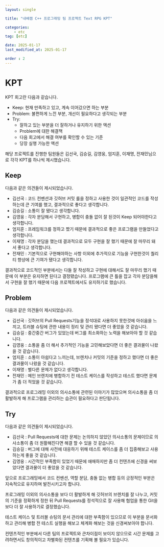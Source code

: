 ```yaml
---
layout: single

title: "내배캠 C++ 프로그래밍 팀 프로젝트 Text RPG KPT"

categories:
    - etc
tag: [etc]

date: 2025-01-17
last_modified_at: 2025-01-17

order : 2
---
```


# KPT

KPT 회고란 다음과 같습니다.

+ Keep: 현재 만족하고 있고, 계속 이어갔으면 하는 부분
+ Problem: 불편하게 느낀 부분, 개선이 필요하다고 생각되는 부분
+ Try:
    - 잘하고 있는 부분을 더 잘하거나 유지하기 위한 액션
    - Problem에 대한 해결책
    - 다음 회고에서 해결 여부를 확인할 수 있는 기준
    - 당장 실행 가능한 액션

해당 프로젝트를 진행한 팀원들은 김선국, 김승길, 김영웅, 엄지훈, 이재명, 전재민님으로 각각 KPT를 하나씩 제시했습니다.

## Keep

다음과 같은 의견들이 제시되었습니다.

+ 김선국 : 코드 컨벤션과 깃허브 커밋 룰을 정하고 사용한 것이 일관적인 코드를 작성하는데 큰 기여를 했고, 결과적으로 좋다고 생각합니다.
+ 김승길 : 소통이 잘 됐다고 생각합니다.
+ 김영웅 : 각자 분담해서 구현하고, 병합이 충돌 없이 잘 된것이 Keep 되어야한다고 생각합니다.
+ 엄지훈 : 프레임워크를 정하고 짰기 때문에 결과적으로 좋은 프로그램을 만들었다고 생각합니다.
+ 이재명 : 각자 분담을 했는데 결과적으로 모두 구현을 잘 했기 때문에 잘 마무리 돼서 좋다고 생각합니다.
+ 전재민 : 기본적으로 구현해야하는 사항 이외에 추가적으로 기능을 구현한것이 퀄리티 향상에 큰 기여가 됐다고 생각합니다.

결과적으로 코드적인 부분에서는 다들 잘 작성하고 구현에 대해서도 잘 마무리 했기 때문에 이 부분은 유지하면 된다고 결정됐습니다.
프로그램에 큰 틀을 잡고 각자 분담을해서 구현을 잘 했기 때문에 다음 프로젝트에서도 유지하기로 했습니다.

## Problem

다음과 같은 의견들이 제시되었습니다.

+ 김선국 : 깃허브의 Pull Requests기능을 정석대로 사용하지 못한것에 아쉬움을 느끼고, 트러블 슈팅에 관한 내용이 정리 및 관리 됐다면 더 좋았을 것 같습니다.
+ 김승길 : 중간중간 버그가 있었는데 버그를 최소화하는 노력을 해보아야 할 것 같습니다.
+ 김영웅 : 소통을 좀 더 해서 추가적인 기능을 고민해보았다면 더 좋은 결과물이 나왔을 것 같습니다.
+ 엄지훈 : 소통이 아쉽다고 느끼는데, 브렌치나 커밋의 기준을 정하고 했다면 더 좋은 결과물이 나왔을 것 같습니다.
+ 이재명 : 별다른 문제가 없다고 생각합니다.
+ 전재민 : 메인 브렌치에 병합하기 전 테스트 케이스를 작성하고 테스트 했다면 문제가 좀 더 적었을 것 같습니다.

결과적으로 프로그래밍 이외의 의사소통에 관련된 이야기가 많았으며 의사소통을 좀 더 활발하게 해 프로그램을 관리하는 습관이 필요하다고 판단됩니다.

## Try

다음과 같은 의견들이 제시되었습니다.

+ 김선국 : Pull Requests에 대한 문제는 논의하지 않았던 의사소통의 문제이므로 의사소통이 좀 더 원활해진다면 해결 할 수 있을 것 같습니다.
+ 김승길 : 버그에 대해 사전에 대응하기 위해 테스트 케이스를 좀 더 집중해보고 사용하는게 좋을 것 같습니다.
+ 김영웅 : 시간적인 부족함이 있었기 때문에 애매하지만 좀 더 컨텐츠에 신경을 써보았다면 결과물이 더 좋았을 것 같습니다.

앞으로 프로그래밍에서 코드 컨벤션, 역할 분담, 충돌 없는 병합 등의 긍정적인 부분은 지속적으로 유지하며 발전시키고자 합니다.

프로그래밍 이외의 의사소통을 보다 더 활발하게 해 깃허브의 브렌치를 잘 나누고, 커밋의 기준을 정확하게 정한 뒤 Pull Requests를 정석적으로 잘 사용해 협업을 통한 Git을 보다 더 잘 사용하기로 결정했습니다.

테스트 케이스 및 트러블 슈팅의 문서 관리에 대한 부족함이 있으므로 이 부분을 문서화하고 관리해 병합 전 테스트 실행을 해보고 체계화 해보는 것을 신경써보아야 합니다.

컨텐츠적인 부분에서 다른 팀의 프로젝트와 큰차이점이 보이지 않으므로 시간 문제를 고려하면서도 창의적이고 차별화된 컨텐츠를 기획해 볼 필요가 있습니다.